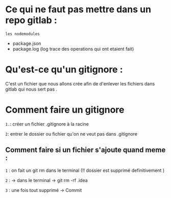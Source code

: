 # Ce qui ne faut pas mettre dans un repo gitlab :

`les nodemodules`

+ package.json
+ package.log
(log trace des operations qui ont etaient fait)

# Qu'est-ce qu'un gitignore :

C'est un fichier que nous allons crée afin de d'enlever les fichiers dans gitlab qui nous sert pas .

# Comment faire un gitignore 

`1.`: créer un fichier .gitignore à la racine

`2`:  entrer le dossier ou fichier qu'on ne veut pas dans .gitignore

## Comment faire si un fichier s'ajoute quand meme :

`1` : on fait un git rm dans le terminal
(!! dossier est supprimé definitivement )

`2` : -> dans le terminal -> git rm -rf .idea

`3` : une fois tout supprimé -> Commit
